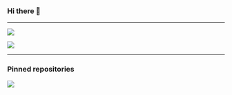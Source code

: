 ### Hi there 👋
___
<img align="center" src="https://github-readme-stats.vercel.app/api?username=artifexdevstuff&show_icons=true&theme=dracula&hide=contribs,prs"></img>

<img align="center" src="https://github-readme-stats.vercel.app/api/top-langs/?username=artifexdevstuff&theme=dracula&layout=compact"></img>
___
### Pinned repositories

<img align="center" src="https://github-readme-stats.vercel.app/api/pin/?username=artifexdevstuff&repo=skin-grabber&theme=dracula"></img>
